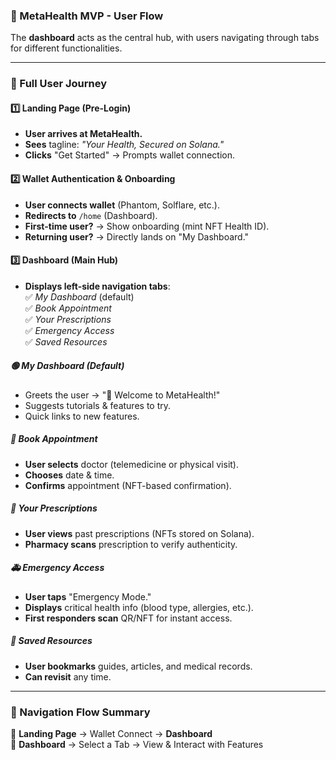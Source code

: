 ### **🔹 MetaHealth MVP - User Flow**  

The **dashboard** acts as the central hub, with users navigating through tabs for different functionalities.  

---

### **📌 Full User Journey**
#### **1️⃣ Landing Page (Pre-Login)**
- **User arrives at MetaHealth.**
- **Sees** tagline: *"Your Health, Secured on Solana."*
- **Clicks** "Get Started" → Prompts wallet connection.

#### **2️⃣ Wallet Authentication & Onboarding**
- **User connects wallet** (Phantom, Solflare, etc.).
- **Redirects to** `/home` (Dashboard).
- **First-time user?** → Show onboarding (mint NFT Health ID).
- **Returning user?** → Directly lands on "My Dashboard."

#### **3️⃣ Dashboard (Main Hub)**
- **Displays left-side navigation tabs**:  
  ✅ *My Dashboard* (default)  
  ✅ *Book Appointment*  
  ✅ *Your Prescriptions*  
  ✅ *Emergency Access*  
  ✅ *Saved Resources*  

##### **🟢 My Dashboard (Default)**
- Greets the user → "👋 Welcome to MetaHealth!"  
- Suggests tutorials & features to try.  
- Quick links to new features.  

##### **📅 Book Appointment**
- **User selects** doctor (telemedicine or physical visit).  
- **Chooses** date & time.  
- **Confirms** appointment (NFT-based confirmation).  

##### **💊 Your Prescriptions**
- **User views** past prescriptions (NFTs stored on Solana).  
- **Pharmacy scans** prescription to verify authenticity.  

##### **🚑 Emergency Access**
- **User taps** "Emergency Mode."  
- **Displays** critical health info (blood type, allergies, etc.).  
- **First responders scan** QR/NFT for instant access.  

##### **📂 Saved Resources**
- **User bookmarks** guides, articles, and medical records.  
- **Can revisit** any time.  

---

### **🔹 Navigation Flow Summary**
📌 **Landing Page** → Wallet Connect → **Dashboard**  
🔹 **Dashboard** → Select a Tab → View & Interact with Features  
